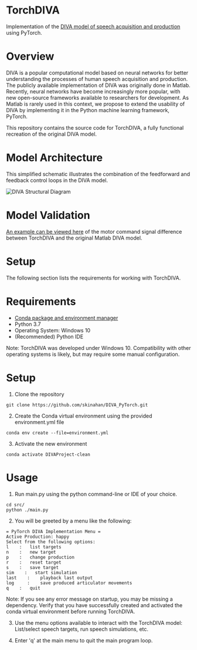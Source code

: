 # TorchDIVA
Implementation of the [DIVA model of speech acquisition and production](https://sites.bu.edu/guentherlab/research-projects/the-diva-model-of-speech-motor-control/) using PyTorch.

# Overview

DIVA is a popular computational model based on neural networks for better understanding the processes of human speech acquisition and production. The publicly available implementation of DIVA was originally done in Matlab. Recently, neural networks have become increasingly more popular, with new open-source frameworks available to researchers for development. As Matlab is rarely used in this context, we propose to extend the usability of DIVA by implementing it in the Python machine learning framework, PyTorch. 

This repository contains the source code for TorchDIVA, a fully functional recreation of the original DIVA model.

# Model Architecture

This simplified schematic illustrates the combination of the feedforward and feedback control loops in the DIVA model.

![DIVA Structural Diagram](https://user-images.githubusercontent.com/14182023/195723655-dcccfca5-20f2-4533-b25d-2e19a3ca942a.png)

# Model Validation

[An example can be viewed here](src/notebooks/motor-mse-demo.ipynb) of the motor command signal difference between TorchDIVA and the original Matlab DIVA model.

# Setup
The following section lists the requirements for working with TorchDIVA.

# Requirements
- [Conda package and environment manager]()
- Python 3.7
- Operating System: Windows 10
- (Recommended) Python IDE

Note: TorchDIVA was developed under Windows 10. Compatibility with other operating systems is likely, but may require some manual configuration.

# Setup

1. Clone the repository

```
git clone https://github.com/skinahan/DIVA_PyTorch.git
```

2. Create the Conda virtual environment using the provided environment.yml file

```
conda env create --file=environment.yml
```

3. Activate the new environment

```
conda activate DIVAProject-clean
```

# Usage

1. Run main.py using the python command-line or IDE of your choice.

```
cd src/
python ./main.py
```
2. You will be greeted by a menu like the following:

```
= PyTorch DIVA Implementation Menu =
Active Production: happy
Select from the following options:
l    :   list targets
n    :   new target
p    :   change production
r    :   reset target
s    :   save target
sim    :   start simulation
last    :    playback last output
log     :    save produced articulator movements
q    :   quit
```

Note: If you see any error message on startup, you may be missing a dependency. Verify that you have successfully created and activated the conda virtual environment before running TorchDIVA.

3. Use the menu options available to interact with the TorchDIVA model:
List/select speech targets, run speech simulations, etc.

4. Enter 'q' at the main menu to quit the main program loop.
